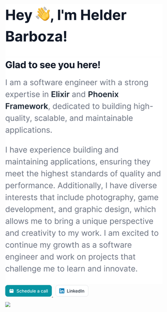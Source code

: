 <picture>
  <source
    srcset="img/Headercontent-dark-1.svg"
    media="(min-width:846px) and (prefers-color-scheme: dark)"
  />
  <source
    srcset="img/Headercontent-dark-2.svg"
    media="(min-width:622px) and (prefers-color-scheme: dark)"
  />
  <source
    srcset="img/Headercontent-dark-3.svg"
    media="(prefers-color-scheme: dark)"
  />
  <source
    srcset="img/Headercontent-light-1.svg"
    media="(min-width:846px)"
  />
  <source
    srcset="img/Headercontent-light-2.svg"
    media="(min-width:622px)"
  />
  <img
    src="img/Headercontent-light-3.svg"
  />
</picture>

<picture>
  <source
    srcset="img/Blockcontent-dark-1.svg"
    media="(min-width:846px) and (prefers-color-scheme: dark)"
  />
  <source
    srcset="img/Blockcontent-dark-2.svg"
    media="(min-width:622px) and (prefers-color-scheme: dark)"
  />
  <source
    srcset="img/Blockcontent-dark-3.svg"
    media="(prefers-color-scheme: dark)"
  />
  <source
    srcset="img/Blockcontent-light-1.svg"
    media="(min-width:846px)"
  />
  <source
    srcset="img/Blockcontent-light-2.svg"
    media="(min-width:622px)"
  />
  <img
    src="img/Blockcontent-light-3.svg"
  />
</picture>


<a href="https://cal.com/helderbarboza" target="_blank" title="Schedule a call with me">
  <picture>
    <source srcset="img/schedule.svg" media="(prefers-color-scheme: dark)" />
    <img src="img/schedule.svg" width="149" />
  </picture>
</a>
&nbsp;
<a href="https://linkedin.com/in/helderbarboza" target="_blank" title="LinkedIn profile">
  <picture>
    <source srcset="img/linkedin-dark.svg" media="(prefers-color-scheme: dark)" />
    <img src="img/linkedin-light.svg" width="105" />
  </picture>
</a>

![](https://hit.yhype.me/github/profile?user_id=29435727)
